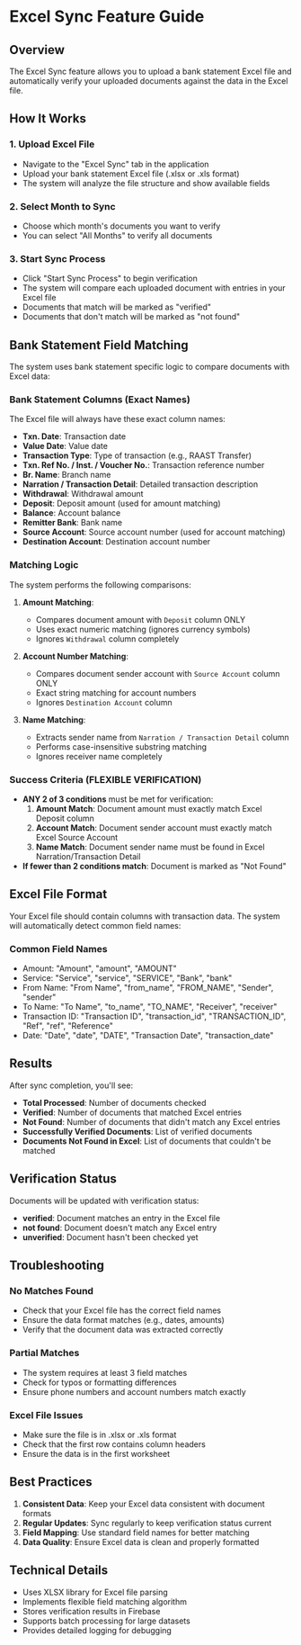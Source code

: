 # Excel Sync Feature Guide

## Overview
The Excel Sync feature allows you to upload a bank statement Excel file and automatically verify your uploaded documents against the data in the Excel file.

## How It Works

### 1. Upload Excel File
- Navigate to the "Excel Sync" tab in the application
- Upload your bank statement Excel file (.xlsx or .xls format)
- The system will analyze the file structure and show available fields

### 2. Select Month to Sync
- Choose which month's documents you want to verify
- You can select "All Months" to verify all documents

### 3. Start Sync Process
- Click "Start Sync Process" to begin verification
- The system will compare each uploaded document with entries in your Excel file
- Documents that match will be marked as "verified"
- Documents that don't match will be marked as "not found"

## Bank Statement Field Matching

The system uses bank statement specific logic to compare documents with Excel data:

### Bank Statement Columns (Exact Names)
The Excel file will always have these exact column names:
- **Txn. Date**: Transaction date
- **Value Date**: Value date  
- **Transaction Type**: Type of transaction (e.g., RAAST Transfer)
- **Txn. Ref No. / Inst. / Voucher No.**: Transaction reference number
- **Br. Name**: Branch name
- **Narration / Transaction Detail**: Detailed transaction description
- **Withdrawal**: Withdrawal amount
- **Deposit**: Deposit amount (used for amount matching)
- **Balance**: Account balance
- **Remitter Bank**: Bank name
- **Source Account**: Source account number (used for account matching)
- **Destination Account**: Destination account number

### Matching Logic
The system performs the following comparisons:

1. **Amount Matching**: 
   - Compares document amount with `Deposit` column ONLY
   - Uses exact numeric matching (ignores currency symbols)
   - Ignores `Withdrawal` column completely

2. **Account Number Matching**:
   - Compares document sender account with `Source Account` column ONLY
   - Exact string matching for account numbers
   - Ignores `Destination Account` column

3. **Name Matching**:
   - Extracts sender name from `Narration / Transaction Detail` column
   - Performs case-insensitive substring matching
   - Ignores receiver name completely

### Success Criteria (FLEXIBLE VERIFICATION)
- **ANY 2 of 3 conditions** must be met for verification:
  1. **Amount Match**: Document amount must exactly match Excel Deposit column
  2. **Account Match**: Document sender account must exactly match Excel Source Account
  3. **Name Match**: Document sender name must be found in Excel Narration/Transaction Detail
- **If fewer than 2 conditions match**: Document is marked as "Not Found"

## Excel File Format

Your Excel file should contain columns with transaction data. The system will automatically detect common field names:

### Common Field Names
- Amount: "Amount", "amount", "AMOUNT"
- Service: "Service", "service", "SERVICE", "Bank", "bank"
- From Name: "From Name", "from_name", "FROM_NAME", "Sender", "sender"
- To Name: "To Name", "to_name", "TO_NAME", "Receiver", "receiver"
- Transaction ID: "Transaction ID", "transaction_id", "TRANSACTION_ID", "Ref", "ref", "Reference"
- Date: "Date", "date", "DATE", "Transaction Date", "transaction_date"

## Results

After sync completion, you'll see:
- **Total Processed**: Number of documents checked
- **Verified**: Number of documents that matched Excel entries
- **Not Found**: Number of documents that didn't match any Excel entries
- **Successfully Verified Documents**: List of verified documents
- **Documents Not Found in Excel**: List of documents that couldn't be matched

## Verification Status

Documents will be updated with verification status:
- **verified**: Document matches an entry in the Excel file
- **not found**: Document doesn't match any Excel entry
- **unverified**: Document hasn't been checked yet

## Troubleshooting

### No Matches Found
- Check that your Excel file has the correct field names
- Ensure the data format matches (e.g., dates, amounts)
- Verify that the document data was extracted correctly

### Partial Matches
- The system requires at least 3 field matches
- Check for typos or formatting differences
- Ensure phone numbers and account numbers match exactly

### Excel File Issues
- Make sure the file is in .xlsx or .xls format
- Check that the first row contains column headers
- Ensure the data is in the first worksheet

## Best Practices

1. **Consistent Data**: Keep your Excel data consistent with document formats
2. **Regular Updates**: Sync regularly to keep verification status current
3. **Field Mapping**: Use standard field names for better matching
4. **Data Quality**: Ensure Excel data is clean and properly formatted

## Technical Details

- Uses XLSX library for Excel file parsing
- Implements flexible field matching algorithm
- Stores verification results in Firebase
- Supports batch processing for large datasets
- Provides detailed logging for debugging
